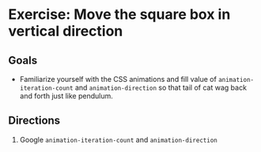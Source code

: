 # Exercise: Move the square box in vertical direction

## Goals

- Familiarize yourself with the CSS animations and fill value of `animation-iteration-count` and `animation-direction` so that tail of cat wag back and forth just like pendulum.

## Directions

1. Google `animation-iteration-count` and `animation-direction`
